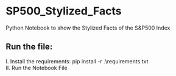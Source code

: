 # SP500_Stylized_Facts
Python Notebook to show the Stylized Facts of the S&amp;P500 Index


## Run the file:

I. Install the requirements: pip install -r .\requirements.txt \
II. Run the Notebook File
